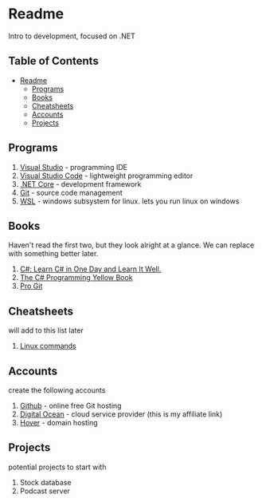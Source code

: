 # Readme

Intro to development, focused on .NET

[TOC levels=1-3]: # "## Table of Contents"

## Table of Contents
- [Readme](#readme)
    - [Programs](#programs)
    - [Books](#books)
    - [Cheatsheets](#cheatsheets)
    - [Accounts](#accounts)
    - [Projects](#projects)


## Programs

1. [Visual Studio](https://visualstudio.microsoft.com/vs/community/)  - programming IDE
2. [Visual Studio Code](https://code.visualstudio.com) - lightweight programming editor
3. [.NET Core](https://code.visualstudio.com) - development framework
4. [Git](https://git-scm.com) - source code management
5. [WSL](https://docs.microsoft.com/en-us/windows/wsl/install-win10) - windows subsystem for linux.
   lets you run linux on windows

## Books

Haven't read the first two, but they look alright at a glance. We can replace with something better
later.

1. [C#: Learn C# in One Day and Learn It Well.](https://www.amazon.com/dp/B016Z18MLG)
2. [The C# Programming Yellow Book](https://www.amazon.com/dp/B00HNSGM9A)
3. [Pro Git](https://git-scm.com/book/en/v2)

## Cheatsheets

will add to this list later

1. [Linux commands](https://gist.github.com/riipandi/3097780)

## Accounts

create the following accounts

1. [Github](https://github.com) - online free Git hosting
2. [Digital Ocean](https://m.do.co/c/94c51a66cf73) - cloud service provider (this is my affiliate link)
3. [Hover](https://www.hover.com) - domain hosting

## Projects

potential projects to start with

1. Stock database
2. Podcast server
